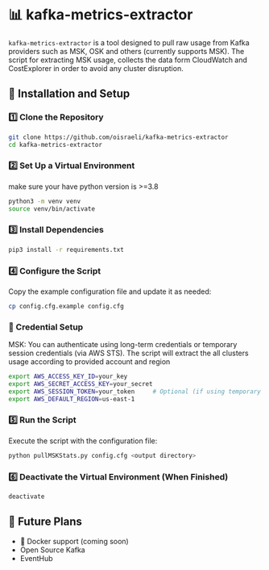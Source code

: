 # 📊 kafka-metrics-extractor
 
`kafka-metrics-extractor` is a tool designed to pull raw usage from Kafka providers such as MSK, OSK and others (currently supports MSK).
The script for extracting MSK usage, collects the data form CloudWatch and CostExplorer in order to avoid any cluster disruption. 
 
## 🚀 Installation and Setup
 
### 1️⃣ Clone the Repository
```bash
git clone https://github.com/oisraeli/kafka-metrics-extractor
cd kafka-metrics-extractor
```
 
### 2️⃣ Set Up a Virtual Environment
make sure your have python version is >=3.8
```bash
python3 -m venv venv
source venv/bin/activate
```
 
### 3️⃣ Install Dependencies
```bash
pip3 install -r requirements.txt
```
 
### 4️⃣ Configure the Script
Copy the example configuration file and update it as needed:
```bash
cp config.cfg.example config.cfg
```

### 🔐 Credential Setup
MSK: You can authenticate using long-term credentials or temporary session credentials (via AWS STS).
The script will extract the all clusters usage according to provided account and region
```bash
export AWS_ACCESS_KEY_ID=your_key
export AWS_SECRET_ACCESS_KEY=your_secret
export AWS_SESSION_TOKEN=your_token     # Optional (if using temporary credentials)
export AWS_DEFAULT_REGION=us-east-1
```
 
### 5️⃣ Run the Script
Execute the script with the configuration file:
```bash
python pullMSKStats.py config.cfg <output directory>
```
 
### 6️⃣ Deactivate the Virtual Environment (When Finished)
```bash
deactivate
```
 
## 🔮 Future Plans
- 🐳 Docker support (coming soon)
- Open Source Kafka
- EventHub
